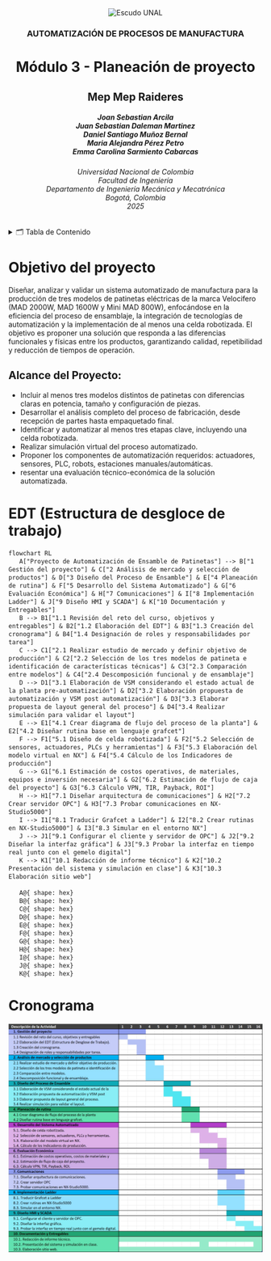 <div align="center">
<picture>
    <source srcset="https://imgur.com/5bYAzsb.png" media="(prefers-color-scheme: dark)">
    <source srcset="https://imgur.com/Os03JoE.png" media="(prefers-color-scheme: light)">
    <img src="https://imgur.com/Os03JoE.png" alt="Escudo UNAL" width="350px">
</picture>

<h3>AUTOMATIZACIÓN DE PROCESOS DE MANUFACTURA</h3>

<h1>Módulo 3 - Planeación de proyecto</h1>

<h2>Mep Mep Raideres</h2>

<h5>Joan Sebastian Arcila <br>
    Juan Sebastian Daleman Martinez<br>
    Daniel Santiago Muñoz Bernal<br>
    Maria Alejandra Pérez Petro<br>
    Emma Carolina Sarmiento Cabarcas</h5>

<h6>Universidad Nacional de Colombia<br>
    Facultad de Ingeniería<br>
    Departamento de Ingeniería Mecánica y Mecatrónica<br>
    Bogotá, Colombia<br>
    2025</h6>
</div>


<details>
    <summary>🗂️ Tabla de Contenido</summary>

<!-- TOC -->
- [Objetivo del proyecto](#objetivo-del-proyecto)
  - [Alcance del Proyecto:](#alcance-del-proyecto)
- [EDT (Estructura de desgloce de trabajo)](#edt-estructura-de-desgloce-de-trabajo)
- [Cronograma](#cronograma)


</details>

# Objetivo del proyecto
 
Diseñar, analizar y validar un sistema automatizado de manufactura para la producción de tres modelos de patinetas eléctricas de la marca Velocifero (MAD 2000W, MAD 1600W y Mini MAD 800W), enfocándose en la eficiencia del proceso de ensamblaje, la integración de tecnologías de automatización y la implementación de al menos una celda robotizada. El objetivo es proponer una solución que responda a las diferencias funcionales y físicas entre los productos, garantizando calidad, repetibilidad y reducción de tiempos de operación.
 
## Alcance del Proyecto:
- Incluir al menos tres modelos distintos de patinetas con diferencias claras en potencia, tamaño y configuración de piezas.
- Desarrollar el análisis completo del proceso de fabricación, desde recepción de partes hasta empaquetado final.
- Identificar y automatizar al menos tres etapas clave, incluyendo una celda robotizada.
- Realizar simulación virtual del proceso automatizado.
- Proponer los componentes de automatización requeridos: actuadores, sensores, PLC, robots, estaciones manuales/automáticas.
- resentar una evaluación técnico-económica de la solución automatizada.


# EDT (Estructura de desgloce de trabajo)

 ```mermaid
flowchart RL
    A["Proyecto de Automatización de Ensamble de Patinetas"] --> B["1 Gestión del proyecto"] & C["2 Análisis de mercado y selección de productos"] & D["3 Diseño del Proceso de Ensamble"] & E["4 Planeación de rutina"] & F["5 Desarrollo del Sistema Automatizado"] & G["6 Evaluación Económica"] & H["7 Comunicaciones"] & I["8 Implementación Ladder"] & J["9 Diseño HMI y SCADA"] & K["10 Documentación y Entregables"]
    B --> B1["1.1 Revisión del reto del curso, objetivos y entregables"] & B2["1.2 Elaboración del EDT"] & B3["1.3 Creación del cronograma"] & B4["1.4 Designación de roles y responsabilidades por tarea"]
    C --> C1["2.1 Realizar estudio de mercado y definir objetivo de producción"] & C2["2.2 Selección de los tres modelos de patineta e identificación de características técnicas"] & C3["2.3 Comparación entre modelos"] & C4["2.4 Descomposición funcional y de ensamblaje"]
    D --> D1["3.1 Elaboración de VSM considerando el estado actual de la planta pre-automatización"] & D2["3.2 Elaboración propuesta de automatización y VSM post automatización"] & D3["3.3 Elaborar propuesta de layout general del proceso"] & D4["3.4 Realizar simulación para validar el layout"]
    E --> E1["4.1 Crear diagrama de flujo del proceso de la planta"] & E2["4.2 Diseñar rutina base en lenguaje grafcet"]
    F --> F1["5.1 Diseño de celda robotizada"] & F2["5.2 Selección de sensores, actuadores, PLCs y herramientas"] & F3["5.3 Elaboración del modelo virtual en NX"] & F4["5.4 Cálculo de los Indicadores de producción"]
    G --> G1["6.1 Estimación de costos operativos, de materiales, equipos e inversión necesaria"] & G2["6.2 Estimación de flujo de caja del proyecto"] & G3["6.3 Cálculo VPN, TIR, Payback, ROI"]
    H --> H1["7.1 Diseñar arquitectura de comunicaciones"] & H2["7.2 Crear servidor OPC"] & H3["7.3 Probar comunicaciones en NX-Studio5000"]
    I --> I1["8.1 Traducir Grafcet a Ladder"] & I2["8.2 Crear rutinas en NX-Studio5000"] & I3["8.3 Simular en el entorno NX"]
    J --> J1["9.1 Configurar el cliente y servidor de OPC"] & J2["9.2 Diseñar la interfaz gráfica"] & J3["9.3 Probar la interfaz en tiempo real junto con el gemelo digital"]
    K --> K1["10.1 Redacción de informe técnico"] & K2["10.2 Presentación del sistema y simulación en clase"] & K3["10.3 Elaboración sitio web"]

    A@{ shape: hex}
    B@{ shape: hex}
    C@{ shape: hex}
    D@{ shape: hex}
    E@{ shape: hex}
    F@{ shape: hex}
    G@{ shape: hex}
    H@{ shape: hex}
    I@{ shape: hex}
    J@{ shape: hex}
    K@{ shape: hex}
```

# Cronograma

![cronograma](Figs/cronograma.jpg)